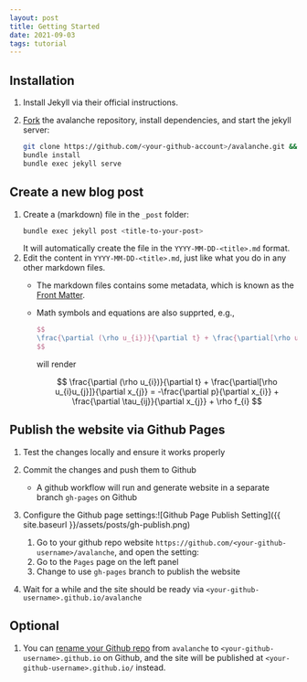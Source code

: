 ```yaml
---
layout: post
title: Getting Started
date: 2021-09-03 
tags: tutorial
---
```


## Installation

1. Install Jekyll via their official instructions.

2. [Fork](https://github.com/lolipopshock/avalanche/fork) the avalanche repository, install dependencies, and start the jekyll server:

    ```bash
    git clone https://github.com/<your-github-account>/avalanche.git && cd avalanche
    bundle install
    bundle exec jekyll serve
    ```

## Create a new blog post 

1. Create a (markdown) file in the `_post` folder:
    ```bash
    bundle exec jekyll post <title-to-your-post>
    ```
    It will automatically create the file in the `YYYY-MM-DD-<title>.md` format. 
2. Edit the content in `YYYY-MM-DD-<title>.md`, just like what you do in any other markdown files. 
    - The markdown files contains some metadata, which is known as the [Front Matter](https://jekyllrb.com/docs/front-matter/).
    - Math symbols and equations are also supprted, e.g., 
        ```latex
        $$
        \frac{\partial (\rho u_{i})}{\partial t} + \frac{\partial[\rho u_{i}u_{j}]}{\partial x_{j}} = -\frac{\partial p}{\partial x_{i}} + \frac{\partial \tau_{ij}}{\partial x_{j}} + \rho f_{i}
        $$
        ```
        will render 
        
        $$
        \frac{\partial (\rho u_{i})}{\partial t} + \frac{\partial[\rho u_{i}u_{j}]}{\partial x_{j}} = -\frac{\partial p}{\partial x_{i}} + \frac{\partial \tau_{ij}}{\partial x_{j}} + \rho f_{i} 
        $$

## Publish the website via Github Pages 

1. Test the changes locally and ensure it works properly

2. Commit the changes and push them to Github
    - A github workflow will run and generate website in a separate branch `gh-pages` on Github  

3. Configure the Github page settings:![Github Page Publish Setting]({{ site.baseurl }}/assets/posts/gh-publish.png)
    1. Go to your github repo website `https://github.com/<your-github-username>/avalanche`, and open the setting:
    2. Go to the `Pages` page on the left panel
    3. Change to use `gh-pages` branch to publish the website 

4. Wait for a while and the site should be ready via `<your-github-username>.github.io/avalanche`

## Optional

1. You can [rename your Github repo](https://docs.github.com/en/github/administering-a-repository/managing-repository-settings/renaming-a-repository) from `avalanche` to `<your-github-username>.github.io` on Github, and the site will be published at `<your-github-username>.github.io/` instead. 
